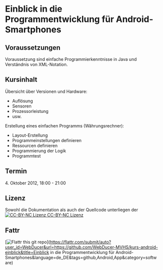 Einblick in die Programmentwicklung für Android-Smartphones
===========================================================

Voraussetzungen
---------------
Voraussetzung sind einfache Programmierkenntnisse in Java und Verständnis von XML-Notation.

Kursinhalt
----------
Übersicht über Versionen und Hardware:
- Auflösung
- Sensoren
- Prozessorleistung
- usw.

Erstellung eines einfachen Programms (Währungsrechner):
- Layout-Erstellung
- Programmeinstellungen definieren
- Ressourcen definieren
- Programmierung der Logik
- Programmtest

Termin
------
4\. Oktober 2012, 18:00 - 21:00

Lizenz
------
Sowohl die Dokumentation als auch der Quellcode unterliegen der [![CC-BY-NC Lizenz](http://i.creativecommons.org/l/by-nc/3.0/88x31.png) CC-BY-NC Lizenz](http://creativecommons.org/licenses/by-nc/3.0/deed.de)

Fattr
-----
[![Flattr this git repo](http://api.flattr.com/button/flattr-badge-large.png)](https://flattr.com/submit/auto?user_id=WebDucer&url=https://github.com/WebDucer-MVHS/kurs-android-einblick&title=Einblick in die Programmentwicklung für Android-Smartphones&language=de_DE&tags=github,Android,App&category=software)